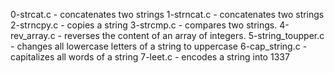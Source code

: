 0-strcat.c - concatenates two strings
1-strncat.c - concatenates two strings
2-strncpy.c - copies a string
3-strcmp.c - compares two strings.
4-rev_array.c -  reverses the content of an array of integers.
5-string_toupper.c - changes all lowercase letters of a string to uppercase
6-cap_string.c - capitalizes all words of a string
7-leet.c - encodes a string into 1337
